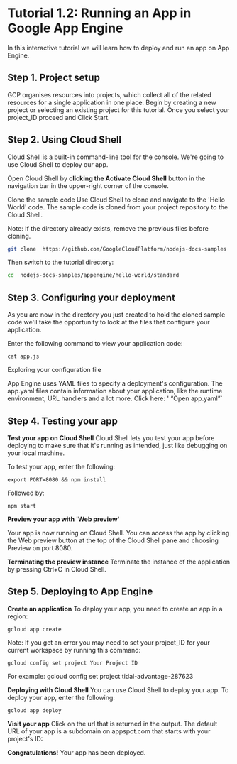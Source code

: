 # Tutorial 1.2: Running an App in Google App Engine
In this interactive tutorial we will learn how to deploy and run an app on App Engine. 

## Step 1. Project setup
GCP organises resources into projects, which collect all of the related resources for a single application in one place.
Begin by creating a new project or selecting an existing project for this tutorial.
<walkthrough-project-setup></walkthrough-project-setup>
Once you select your project_ID proceed and Click Start.

## Step 2. Using Cloud Shell

Cloud Shell is a built-in command-line tool for the console. We're going to use Cloud Shell to deploy our app.

Open Cloud Shell by **clicking the Activate Cloud Shell** button in the navigation bar in the upper-right corner of the console.

Clone the sample code
Use Cloud Shell to clone and navigate to the 'Hello World' code. The sample code is cloned from your project repository to the Cloud Shell.

Note: If the directory already exists, remove the previous files before cloning.
```sh
git clone  https://github.com/GoogleCloudPlatform/nodejs-docs-samples
```

Then switch to the tutorial directory:
```sh
cd  nodejs-docs-samples/appengine/hello-world/standard
```

## Step 3. Configuring your deployment
As you are now in the directory you just created to hold the cloned sample code we'll take the opportunity to look at the files that configure your application.

Enter the following command to view your application code:
```
cat app.js
```

Exploring your configuration file

App Engine uses YAML files to specify a deployment's configuration. The app.yaml files contain information about your application, like the runtime environment, URL handlers and a lot more.
Click here: '<walkthrough-editor-open-file filePath="/home/alasdair_gilchrist/nodejs-docs-samples/appengine/hello-world/standard/app.yaml">
</walkthrough-editor-open-file> “Open app.yaml”`

## Step 4. Testing your app

**Test your app on Cloud Shell**
Cloud Shell lets you test your app before deploying to make sure that it's running as intended, just like debugging on your local machine.

To test your app, enter the following:
```
export PORT=8080 && npm install
```

Followed by:
```
npm start
```

**Preview your app with 'Web preview'**

Your app is now running on Cloud Shell. You can access the app by clicking the Web preview  button at the top of the Cloud Shell pane and choosing Preview on port 8080.

**Terminating the preview instance**
Terminate the instance of the application by pressing Ctrl+C in Cloud Shell.

## Step 5. Deploying to App Engine

**Create an application**
To deploy your app, you need to create an app in a region:
```
gcloud app create
```

Note: If you get an error you may need to set your project_ID for your current workspace by running this command:
```
gcloud config set project Your Project ID
```

For example:
 gcloud config set project tidal-advantage-287623

**Deploying with Cloud Shell**
You can use Cloud Shell to deploy your app. To deploy your app, enter the following:
```
gcloud app deploy
```

**Visit your app**
Click on the url that is returned in the output. The default URL of your app is a subdomain on appspot.com that starts with your project's ID: 

**Congratulations!** Your app has been deployed. 
